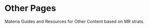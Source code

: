 # Other Pages

Materia Guides and Resources for Other Content based on MR strats.

<PageList limitedList="other"/>